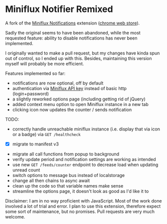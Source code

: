 # Miniflux Notifier Remixed

A fork of the [Miniflux Notifications](https://github.com/skorotkiewicz/miniflux-chrome-notifier) extension
([chrome web store](https://chrome.google.com/webstore/detail/miniflux-notifications/jpeplhckmjlpahnkpblakfligkbfefkg)).

Sadly the original seems to have been abandoned, while the most requested
feature: ability to disable notifications has never been implemented.

I originally wanted to make a pull request, but my changes have kinda spun out
of control, so I ended up with this. Besides, maintaining this version myself
will probably be more efficient.

Features implemented so far:
* notifications are now optional, off by default
* authentication via [Miniflux API key](https://miniflux.app/docs/api.html#authentication) instead of basic http (login+password)
* a slightly reworked options page (including getting rid of jQuery)
* added context menu option to open Miniflux instance in a new tab
* clicking icon now updates the counter / sends notification

TODO:
* correctly handle unreachable miniflux instance (i.e. display that via icon or a badge) via `GET /healthcheck`
* [x] migrate to manifest v3
* migrate all call functions from popup to background
* verify update period and notification settings are working as intended
* use new `GET /feeds/counter` endpoint to decrease load when updating unread count
* switch options to message bus instead of localstorage
* change all then chains to async await
* clean up the code so that variable names make sense
* streamline the options page, it doesn't look as good as I'd like it to

Disclaimer:
I am in no way proficient with JavaScript. Most of the work done involved a lot
of trial and error. I plan to use this extension, therefore expect some sort of
maintenance, but no promises. Pull requests are very much welcome.
